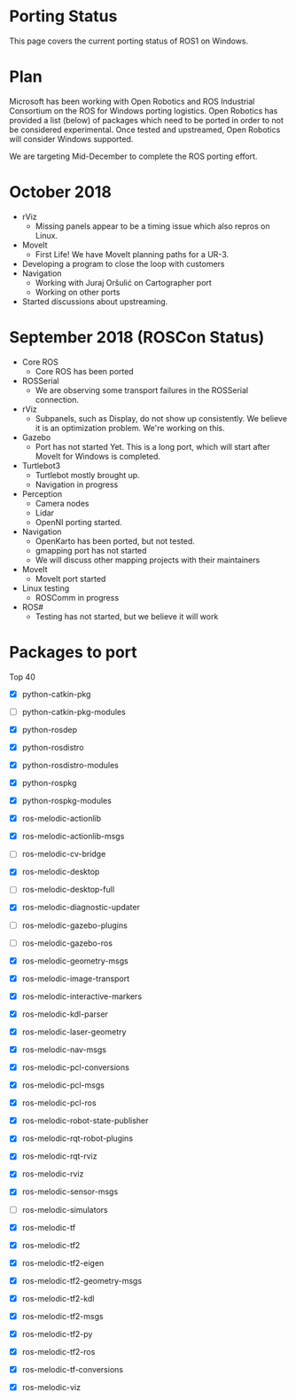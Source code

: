 # Porting Status
This page covers the current porting status of ROS1 on Windows.

# Plan
Microsoft has been working with Open Robotics and ROS Industrial Consortium on the ROS for Windows porting logistics. Open Robotics has provided a list (below) of packages which need to be ported in order to not be considered experimental. Once tested and upstreamed, Open Robotics will consider Windows supported.

We are targeting Mid-December to complete the ROS porting effort.



# October 2018
+ rViz
    + Missing panels appear to be a timing issue which also repros on Linux. 
+ MoveIt
    + First Life! We have MoveIt planning paths for a UR-3.
+ Developing a program to close the loop with customers
+ Navigation
    + Working with Juraj Oršulić on Cartographer port
    + Working on other ports
+ Started discussions about upstreaming.


# September 2018 (ROSCon Status)
+ Core ROS
    + Core ROS has been ported
+ ROSSerial
    + We are observing some transport failures in the ROSSerial connection.
+ rViz
    + Subpanels, such as Display, do not show up consistently. We believe it is an optimization problem. We're working on this.
+ Gazebo
    + Port has not started Yet. This is a long port, which will start after MoveIt for Windows is completed.
+ Turtlebot3
    + Turtlebot mostly brought up.
    + Navigation in progress
+ Perception
    + Camera nodes
    + Lidar
    + OpenNI porting started.
+ Navigation
    + OpenKarto has been ported, but not tested.
    + gmapping port has not started
    + We will discuss other mapping projects with their maintainers
+ MoveIt
    + MoveIt port started
+ Linux testing
    + ROSComm in progress
+ ROS#
    + Testing has not started, but we believe it will work


# Packages to port

Top 40

- [X] python-catkin-pkg
- [ ] python-catkin-pkg-modules
- [X] python-rosdep
- [X] python-rosdistro
- [X] python-rosdistro-modules
- [X] python-rospkg
- [X] python-rospkg-modules
- [X] ros-melodic-actionlib
- [X] ros-melodic-actionlib-msgs
- [ ] ros-melodic-cv-bridge
- [X] ros-melodic-desktop
- [ ] ros-melodic-desktop-full
- [X] ros-melodic-diagnostic-updater
- [ ] ros-melodic-gazebo-plugins
- [ ] ros-melodic-gazebo-ros
- [X] ros-melodic-geometry-msgs
- [X] ros-melodic-image-transport
- [X] ros-melodic-interactive-markers
- [X] ros-melodic-kdl-parser
- [X] ros-melodic-laser-geometry
- [X] ros-melodic-nav-msgs
- [X] ros-melodic-pcl-conversions
- [X] ros-melodic-pcl-msgs
- [X] ros-melodic-pcl-ros
- [X] ros-melodic-robot-state-publisher
- [X] ros-melodic-rqt-robot-plugins
- [X] ros-melodic-rqt-rviz
- [X] ros-melodic-rviz
- [X] ros-melodic-sensor-msgs
- [ ] ros-melodic-simulators
- [X] ros-melodic-tf
- [X] ros-melodic-tf2
- [X] ros-melodic-tf2-eigen
- [X] ros-melodic-tf2-geometry-msgs
- [X] ros-melodic-tf2-kdl
- [X] ros-melodic-tf2-msgs
- [X] ros-melodic-tf2-py
- [X] ros-melodic-tf2-ros
- [X] ros-melodic-tf-conversions
- [X] ros-melodic-viz

